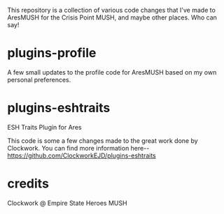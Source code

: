 This repository is a collection of various code changes that I've made to AresMUSH for the Crisis Point MUSH, and maybe other places.  Who can say!

# plugins-profile
A few small updates to the profile code for AresMUSH based on my own personal preferences.

# plugins-eshtraits
ESH Traits Plugin for Ares

This code is some a few changes made to the great work done by Clockwork.  You can find more information here-- https://github.com/ClockworkEJD/plugins-eshtraits

# credits
Clockwork @ Empire State Heroes MUSH
